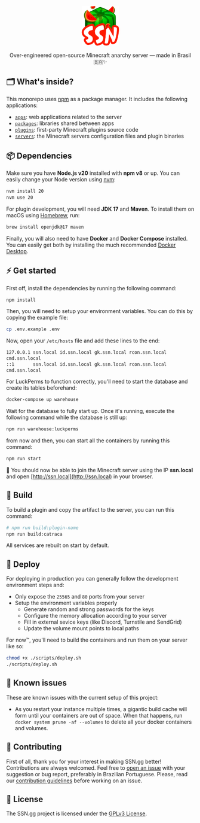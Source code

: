 <p align="center">
  <img src="./packages/ssnkit/assets/img/ssn-icon.png" width="100" />
</p>

<p align="center">
  Over-engineered open-source Minecraft anarchy server — made in Brasil 🇧🇷✨
</p>

## 🗂 What's inside?

This monorepo uses [npm](https://www.npmjs.com/) as a package manager. It includes the following applications:

- [`apps`](./apps): web applications related to the server
- [`packages`](./packages): libraries shared between apps
- [`plugins`](./plugins): first-party Minecraft plugins source code
- [`servers`](./servers): the Minecraft servers configuration files and plugin binaries

## 📦 Dependencies

Make sure you have **Node.js v20** installed with **npm v8** or up. You can easily change your Node version using [nvm](https://github.com/nvm-sh/nvm):

```bash
nvm install 20
nvm use 20
```

For plugin development, you will need **JDK 17** and **Maven**. To install them on macOS using [Homebrew](https://brew.sh), run:

```bash
brew install openjdk@17 maven
```

Finally, you will also need to have **Docker** and **Docker Compose** installed. You can easily get both by installing the much recommended [Docker Desktop](https://www.docker.com/products/docker-desktop).

## ⚡️ Get started

First off, install the dependencies by running the following command:

```bash
npm install
```

Then, you will need to setup your environment variables. You can do this by copying the example file:

```bash
cp .env.example .env
```

Now, open your `/etc/hosts` file and add these lines to the end:

```
127.0.0.1 ssn.local id.ssn.local gk.ssn.local rcon.ssn.local cmd.ssn.local
::1       ssn.local id.ssn.local gk.ssn.local rcon.ssn.local cmd.ssn.local
```

For LuckPerms to function correctly, you'll need to start the database and create its tables beforehand:

```bash
docker-compose up warehouse
```

Wait for the database to fully start up. Once it's running, execute the following command while the database is still up:

```bash
npm run warehouse:luckperms
```

from now and then, you can start all the containers by running this command:

```bash
npm run start
```

🎉 You should now be able to join the Minecraft server using the IP **ssn.local** and open [http://ssn.local](http://ssn.local) in your browser.

## 🧰 Build

To build a plugin and copy the artifact to the server, you can run this command:

```bash
# npm run build:plugin-name
npm run build:catraca
```

All services are rebuilt on start by default.

## 🚀 Deploy

For deploying in production you can generally follow the development environment steps and:

- Only expose the `25565` and `80` ports from your server
- Setup the environment variables properly
  - Generate random and strong passwords for the keys
  - Configure the memory allocation according to your server
  - Fill in external sevice keys (like Discord, Turnstile and SendGrid)
  - Update the volume mount points to local paths

For now™, you'll need to build the containers and run them on your server like so:

```bash
chmod +x ./scripts/deploy.sh
./scripts/deploy.sh
```

## 🤒 Known issues

These are known issues with the current setup of this project:

- As you restart your instance multiple times, a gigantic build cache will form until your containers are out of space. When that happens, run `docker system prune -af --volumes` to delete all your docker containers and volumes.

## 🤝 Contributing

First of all, thank you for your interest in making SSN.gg better! Contributions are always welcomed. Feel free to [open an issue](https://github.com/doceazedo/ssn/issues) with your suggestion or bug report, preferably in Brazilian Portuguese. Please, read our [contribution guidelines](CONTRIBUTING.md) before working on an issue.

## 📝 License

The SSN.gg project is licensed under the [GPLv3 License](LICENSE).
